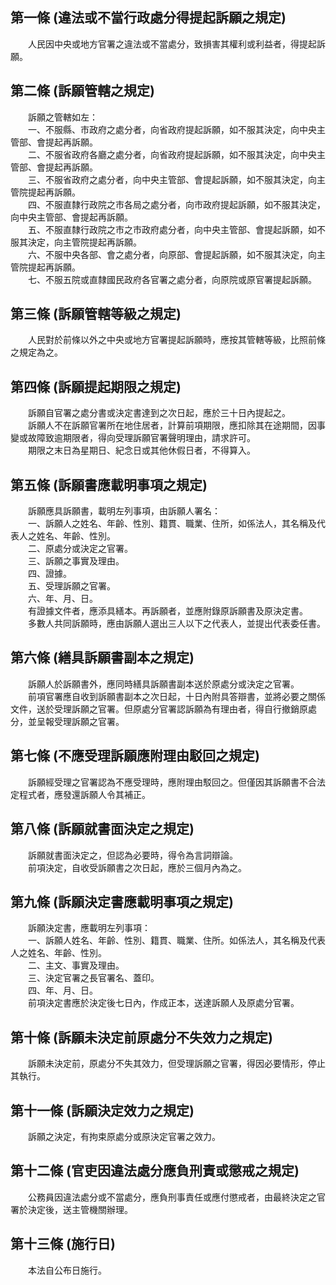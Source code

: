 第一條 (違法或不當行政處分得提起訴願之規定)
-------------------------------------------
　　人民因中央或地方官署之違法或不當處分，致損害其權利或利益者，得提起訴願。  


第二條 (訴願管轄之規定)
-----------------------
　　訴願之管轄如左：  
　　一、不服縣、市政府之處分者，向省政府提起訴願，如不服其決定，向中央主管部、會提起再訴願。  
　　二、不服省政府各廳之處分者，向省政府提起訴願，如不服其決定，向中央主管部、會提起再訴願。  
　　三、不服省政府之處分者，向中央主管部、會提起訴願，如不服其決定，向主管院提起再訴願。  
　　四、不服直隸行政院之市各局之處分者，向市政府提起訴願，如不服其決定，向中央主管部、會提起再訴願。  
　　五、不服直隸行政院之市之市政府處分者，向中央主管部、會提起訴願，如不服其決定，向主管院提起再訴願。  
　　六、不服中央各部、會之處分者，向原部、會提起訴願，如不服其決定，向主管院提起再訴願。  
　　七、不服五院或直隸國民政府各官署之處分者，向原院或原官署提起訴願。  


第三條 (訴願管轄等級之規定)
---------------------------
　　人民對於前條以外之中央或地方官署提起訴願時，應按其管轄等級，比照前條之規定為之。  


第四條 (訴願提起期限之規定)
---------------------------
　　訴願自官署之處分書或決定書達到之次日起，應於三十日內提起之。  
　　訴願人不在訴願官署所在地住居者，計算前項期限，應扣除其在途期間，因事變或故障致逾期限者，得向受理訴願官署聲明理由，請求許可。  
　　期限之末日為星期日、紀念日或其他休假日者，不得算入。  


第五條 (訴願書應載明事項之規定)
-------------------------------
　　訴願應具訴願書，載明左列事項，由訴願人署名：  
　　一、訴願人之姓名、年齡、性別、籍貫、職業、住所，如係法人，其名稱及代表人之姓名、年齡、性別。  
　　二、原處分或決定之官署。  
　　三、訴願之事實及理由。  
　　四、證據。  
　　五、受理訴願之官署。  
　　六、年、月、日。  
　　有證據文件者，應添具繕本。再訴願者，並應附錄原訴願書及原決定書。  
　　多數人共同訴願時，應由訴願人選出三人以下之代表人，並提出代表委任書。  


第六條 (繕具訴願書副本之規定)
-----------------------------
　　訴願人於訴願書外，應同時繕具訴願書副本送於原處分或決定之官署。  
　　前項官署應自收到訴願書副本之次日起，十日內附具答辯書，並將必要之關係文件，送於受理訴願之官署。但原處分官署認訴願為有理由者，得自行撤銷原處分，並呈報受理訴願之官署。  


第七條 (不應受理訴願應附理由駁回之規定)
---------------------------------------
　　訴願經受理之官署認為不應受理時，應附理由駁回之。但僅因其訴願書不合法定程式者，應發還訴願人令其補正。  


第八條 (訴願就書面決定之規定)
-----------------------------
　　訴願就書面決定之，但認為必要時，得令為言詞辯論。  
　　前項決定，自收受訴願書之次日起，應於三個月內為之。  


第九條 (訴願決定書應載明事項之規定)
-----------------------------------
　　訴願決定書，應載明左列事項：  
　　一、訴願人姓名、年齡、性別、籍貫、職業、住所。如係法人，其名稱及代表人之姓名、年齡、性別。  
　　二、主文、事實及理由。  
　　三、決定官署之長官署名、蓋印。  
　　四、年、月、日。  
　　前項決定書應於決定後七日內，作成正本，送達訴願人及原處分官署。  


第十條 (訴願未決定前原處分不失效力之規定)
-----------------------------------------
　　訴願未決定前，原處分不失其效力，但受理訴願之官署，得因必要情形，停止其執行。  


第十一條 (訴願決定效力之規定)
-----------------------------
　　訴願之決定，有拘束原處分或原決定官署之效力。  


第十二條 (官吏因違法處分應負刑責或懲戒之規定)
---------------------------------------------
　　公務員因違法處分或不當處分，應負刑事責任或應付懲戒者，由最終決定之官署於決定後，送主管機關辦理。  


第十三條 (施行日)
-----------------
　　本法自公布日施行。